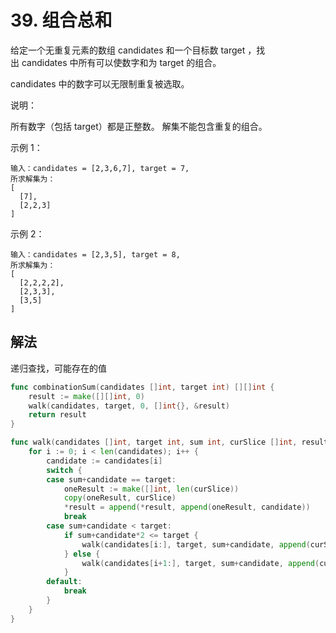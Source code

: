 # 39. 组合总和

给定一个无重复元素的数组 candidates 和一个目标数 target ，找出 candidates 中所有可以使数字和为 target 的组合。

candidates 中的数字可以无限制重复被选取。

说明：

所有数字（包括 target）都是正整数。
解集不能包含重复的组合。 

示例 1：

```
输入：candidates = [2,3,6,7], target = 7,
所求解集为：
[
  [7],
  [2,2,3]
]
```

示例 2：

```
输入：candidates = [2,3,5], target = 8,
所求解集为：
[
  [2,2,2,2],
  [2,3,3],
  [3,5]
]
```

## 解法

递归查找，可能存在的值

```go
func combinationSum(candidates []int, target int) [][]int {
	result := make([][]int, 0)
	walk(candidates, target, 0, []int{}, &result)
	return result
}

func walk(candidates []int, target int, sum int, curSlice []int, result *[][]int) {
	for i := 0; i < len(candidates); i++ {
		candidate := candidates[i]
		switch {
		case sum+candidate == target:
			oneResult := make([]int, len(curSlice))
			copy(oneResult, curSlice)
			*result = append(*result, append(oneResult, candidate))
			break
		case sum+candidate < target:
			if sum+candidate*2 <= target {
				walk(candidates[i:], target, sum+candidate, append(curSlice, candidate), result)
			} else {
				walk(candidates[i+1:], target, sum+candidate, append(curSlice, candidate), result)
			}
		default:
			break
		}
	}
}
```